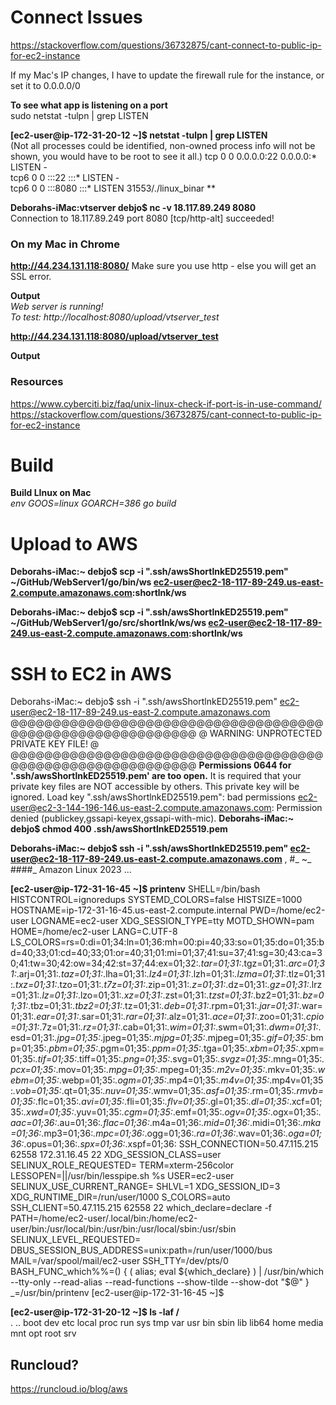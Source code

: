 # Connect Issues
https://stackoverflow.com/questions/36732875/cant-connect-to-public-ip-for-ec2-instance  

If my Mac's IP changes, I have to update the firewall rule for the instance, or set it to 0.0.0.0/0

**To see what app is listening on a port**  
sudo netstat -tulpn | grep LISTEN  

**[ec2-user@ip-172-31-20-12 ~]$ netstat -tulpn | grep LISTEN**  
(Not all processes could be identified, non-owned process info
will not be shown, you would have to be root to see it all.)
tcp        0      0 0.0.0.0:22              0.0.0.0:*               LISTEN      -                   
tcp6       0      0 :::22                   :::*                    LISTEN      -                   
tcp6       0      0 :::8080                 :::*                    LISTEN      31553/./linux_binar **

**Deborahs-iMac:vtserver debjo$ nc -v 18.117.89.249 8080**  
Connection to 18.117.89.249 port 8080 [tcp/http-alt] succeeded!

### On my Mac in Chrome  
**http://44.234.131.118:8080/**
Make sure you use http - else you will get an SSL error.


**Output**  
*Web server is running!  
To test: http://localhost:8080/upload/vtserver_test*


**http://44.234.131.118:8080/upload/vtserver_test**  

**Output**  



### Resources
https://www.cyberciti.biz/faq/unix-linux-check-if-port-is-in-use-command/
https://stackoverflow.com/questions/36732875/cant-connect-to-public-ip-for-ec2-instance

# Build
**Build LInux on Mac**  
*env GOOS=linux GOARCH=386  go build*

# Upload to AWS
**Deborahs-iMac:~ debjo$ scp -i ".ssh/awsShortlnkED25519.pem" ~/GitHub/WebServer1/go/bin/ws  ec2-user@ec2-18-117-89-249.us-east-2.compute.amazonaws.com:shortlnk/ws**

**Deborahs-iMac:~ debjo$ scp -i ".ssh/awsShortlnkED25519.pem" ~/GitHub/WebServer1/go/src/shortlnk/ws/ws  ec2-user@ec2-18-117-89-249.us-east-2.compute.amazonaws.com:shortlnk/ws**



# SSH to EC2 in AWS
Deborahs-iMac:~ debjo$ ssh -i ".ssh/awsShortlnkED25519.pem" ec2-user@ec2-18-117-89-249.us-east-2.compute.amazonaws.com
@@@@@@@@@@@@@@@@@@@@@@@@@@@@@@@@@@@@@@@@@@@@@@@@@@@@@@@@@@@
@         WARNING: UNPROTECTED PRIVATE KEY FILE!          @
@@@@@@@@@@@@@@@@@@@@@@@@@@@@@@@@@@@@@@@@@@@@@@@@@@@@@@@@@@@
**Permissions 0644 for '.ssh/awsShortlnkED25519.pem' are too open.**
It is required that your private key files are NOT accessible by others.
This private key will be ignored.
Load key ".ssh/awsShortlnkED25519.pem": bad permissions
ec2-user@ec2-3-144-196-146.us-east-2.compute.amazonaws.com: Permission denied (publickey,gssapi-keyex,gssapi-with-mic).
**Deborahs-iMac:~ debjo$ chmod 400  .ssh/awsShortlnkED25519.pem**

**Deborahs-iMac:~ debjo$ ssh -i ".ssh/awsShortlnkED25519.pem" ec2-user@ec2-18-117-89-249.us-east-2.compute.amazonaws.com**
,     #_
~\_  ####_        Amazon Linux 2023
...

**[ec2-user@ip-172-31-16-45 ~]$ printenv**
SHELL=/bin/bash
HISTCONTROL=ignoredups
SYSTEMD_COLORS=false
HISTSIZE=1000
HOSTNAME=ip-172-31-16-45.us-east-2.compute.internal
PWD=/home/ec2-user
LOGNAME=ec2-user
XDG_SESSION_TYPE=tty
MOTD_SHOWN=pam
HOME=/home/ec2-user
LANG=C.UTF-8
LS_COLORS=rs=0:di=01;34:ln=01;36:mh=00:pi=40;33:so=01;35:do=01;35:bd=40;33;01:cd=40;33;01:or=40;31;01:mi=01;37;41:su=37;41:sg=30;43:ca=30;41:tw=30;42:ow=34;42:st=37;44:ex=01;32:*.tar=01;31:*.tgz=01;31:*.arc=01;31:*.arj=01;31:*.taz=01;31:*.lha=01;31:*.lz4=01;31:*.lzh=01;31:*.lzma=01;31:*.tlz=01;31:*.txz=01;31:*.tzo=01;31:*.t7z=01;31:*.zip=01;31:*.z=01;31:*.dz=01;31:*.gz=01;31:*.lrz=01;31:*.lz=01;31:*.lzo=01;31:*.xz=01;31:*.zst=01;31:*.tzst=01;31:*.bz2=01;31:*.bz=01;31:*.tbz=01;31:*.tbz2=01;31:*.tz=01;31:*.deb=01;31:*.rpm=01;31:*.jar=01;31:*.war=01;31:*.ear=01;31:*.sar=01;31:*.rar=01;31:*.alz=01;31:*.ace=01;31:*.zoo=01;31:*.cpio=01;31:*.7z=01;31:*.rz=01;31:*.cab=01;31:*.wim=01;31:*.swm=01;31:*.dwm=01;31:*.esd=01;31:*.jpg=01;35:*.jpeg=01;35:*.mjpg=01;35:*.mjpeg=01;35:*.gif=01;35:*.bmp=01;35:*.pbm=01;35:*.pgm=01;35:*.ppm=01;35:*.tga=01;35:*.xbm=01;35:*.xpm=01;35:*.tif=01;35:*.tiff=01;35:*.png=01;35:*.svg=01;35:*.svgz=01;35:*.mng=01;35:*.pcx=01;35:*.mov=01;35:*.mpg=01;35:*.mpeg=01;35:*.m2v=01;35:*.mkv=01;35:*.webm=01;35:*.webp=01;35:*.ogm=01;35:*.mp4=01;35:*.m4v=01;35:*.mp4v=01;35:*.vob=01;35:*.qt=01;35:*.nuv=01;35:*.wmv=01;35:*.asf=01;35:*.rm=01;35:*.rmvb=01;35:*.flc=01;35:*.avi=01;35:*.fli=01;35:*.flv=01;35:*.gl=01;35:*.dl=01;35:*.xcf=01;35:*.xwd=01;35:*.yuv=01;35:*.cgm=01;35:*.emf=01;35:*.ogv=01;35:*.ogx=01;35:*.aac=01;36:*.au=01;36:*.flac=01;36:*.m4a=01;36:*.mid=01;36:*.midi=01;36:*.mka=01;36:*.mp3=01;36:*.mpc=01;36:*.ogg=01;36:*.ra=01;36:*.wav=01;36:*.oga=01;36:*.opus=01;36:*.spx=01;36:*.xspf=01;36:
SSH_CONNECTION=50.47.115.215 62558 172.31.16.45 22
XDG_SESSION_CLASS=user
SELINUX_ROLE_REQUESTED=
TERM=xterm-256color
LESSOPEN=||/usr/bin/lesspipe.sh %s
USER=ec2-user
SELINUX_USE_CURRENT_RANGE=
SHLVL=1
XDG_SESSION_ID=3
XDG_RUNTIME_DIR=/run/user/1000
S_COLORS=auto
SSH_CLIENT=50.47.115.215 62558 22
which_declare=declare -f
PATH=/home/ec2-user/.local/bin:/home/ec2-user/bin:/usr/local/bin:/usr/bin:/usr/local/sbin:/usr/sbin
SELINUX_LEVEL_REQUESTED=
DBUS_SESSION_BUS_ADDRESS=unix:path=/run/user/1000/bus
MAIL=/var/spool/mail/ec2-user
SSH_TTY=/dev/pts/0
BASH_FUNC_which%%=() {  ( alias;
 eval ${which_declare} ) | /usr/bin/which --tty-only --read-alias --read-functions --show-tilde --show-dot "$@"
}
_=/usr/bin/printenv
[ec2-user@ip-172-31-16-45 ~]$ 


**[ec2-user@ip-172-31-20-12 ~]$ ls -laf  /**   
.  ..  boot  dev  etc  local  proc  run  sys  tmp  var  usr  bin  sbin  lib  lib64  home  media  mnt  opt  root  srv



## Runcloud?
https://runcloud.io/blog/aws